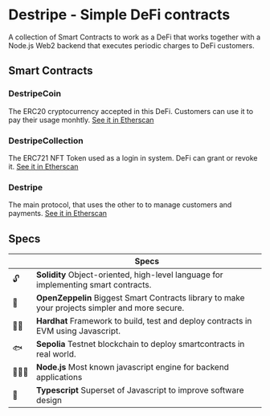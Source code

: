 # Destripe - Simple DeFi contracts

A collection of Smart Contracts to work as a DeFi that works together with a Node.js Web2 backend that executes periodic charges to DeFi customers.

## Smart Contracts

### DestripeCoin
The ERC20 cryptocurrency accepted in this DeFi. Customers can use it to pay their usage monhtly.
[See it in Etherscan](https://sepolia.etherscan.io/address/0x0a45a34a5363c2B6417a171899aD93547189F0bD)

### DestripeCollection
The ERC721 NFT Token used as a login in system. DeFi can grant or revoke it.
[See it in Etherscan](https://sepolia.etherscan.io/address/0xd1852e96ac02DDE570536E0313824f01Bdf4F615)

### Destripe
The main protocol, that uses the other to to manage customers and payments.
[See it in Etherscan](https://sepolia.etherscan.io/address/0x6BCcd0FbC10191897F5364CcE1Cac39339C111CC)

## Specs

|     | Specs                                                                                                                |
| --- | -------------------------------------------------------------------------------------------------------------------- |
| 🔓  | **Solidity** Object-oriented, high-level language for implementing smart contracts.                                             |
| 🎈   | **OpenZeppelin** Biggest Smart Contracts library to make your projects simpler and more secure.                                                                                          |
| 👷‍♂️   | **Hardhat** Framework to build, test and deploy contracts in EVM using Javascript. |
| 🐟   | **Sepolia** Testnet blockchain to deploy smartcontracts in real world. |
| 👨🏻‍💻   | **Node.js** Most known javascript engine for backend applications |
| 💠   | **Typescript** Superset of Javascript to improve software design |